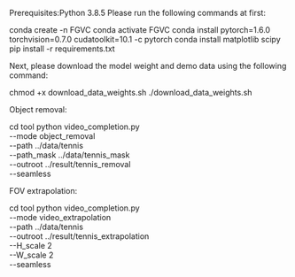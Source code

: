 Prerequisites:Python 3.8.5
Please run the following commands at first:

conda create -n FGVC
conda activate FGVC
conda install pytorch=1.6.0 torchvision=0.7.0 cudatoolkit=10.1 -c pytorch
conda install matplotlib scipy
pip install -r requirements.txt

Next, please download the model weight and demo data using the following command:

chmod +x download_data_weights.sh
./download_data_weights.sh



Object removal:

cd tool
python video_completion.py \
       --mode object_removal \
       --path ../data/tennis \
       --path_mask ../data/tennis_mask \
       --outroot ../result/tennis_removal \
       --seamless
       
FOV extrapolation:

cd tool
python video_completion.py \
       --mode video_extrapolation \
       --path ../data/tennis \
       --outroot ../result/tennis_extrapolation \
       --H_scale 2 \
       --W_scale 2 \
       --seamless


